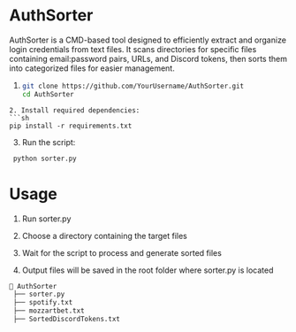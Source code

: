# AuthSorter

AuthSorter is a CMD-based tool designed to efficiently extract and organize login credentials from text files. It scans directories for specific files containing email:password pairs, URLs, and Discord tokens, then sorts them into categorized files for easier management.

1.
   ```sh
   git clone https://github.com/YourUsername/AuthSorter.git
   cd AuthSorter
  ```
2. Install required dependencies:
  ```sh
  pip install -r requirements.txt
  ```
3. Run the script:
  ```sh
   python sorter.py
  ```

# Usage

1. Run sorter.py

2. Choose a directory containing the target files

3. Wait for the script to process and generate sorted files

4. Output files will be saved in the root folder where sorter.py is located

```sh
📂 AuthSorter
 ├── sorter.py
 ├── spotify.txt
 ├── mozzartbet.txt
 ├── SortedDiscordTokens.txt
  ```
